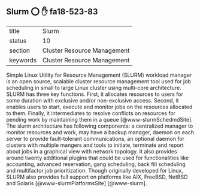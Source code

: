 ## Slurm :o: :hand: fa18-523-83


|          |                             |
| -------- | --------------------------- |
| title    | Slurm                       | 
| status   | 10                          |
| section  | Cluster Resource Management |
| keywords | Cluster Resource Management |



Simple Linux Utility for Resource Management (SLURM) workload manager
is an open source, scalable cluster resource management tool used for
job scheduling in small to large Linux cluster using multi-core
architecture. SLURM has three key functions. First, it allocates
resources to users for some duration with exclusive and/or
non-exclusive access. Second, it enables users to start, execute and
monitor jobs on the resources allocated to them. Finally, it
intermediates to resolve conflicts on resources for pending work by
maintaining them in a queue [@www-slurmSchedmdSite]. The slurm
architecture has following components: a centralized manager to
monitor resources and work, may have a backup manager, daemon on each
server to provide fault-tolerant communications, an optional daemon
for clusters with multiple mangers and tools to initiate, terminate
and report about jobs in a graphical view with network topology. It
also provides around twenty additional plugins that could be used for
functionalities like accounting, advanced reservation, gang
scheduling, back fill scheduling and multifactor job
prioritization. Though originally developed for Linux, SLURM also
provides full support on platforms like AIX, FreeBSD, NetBSD and
Solaris [@www-slurmPlatformsSite] [@www-slurm].


     
